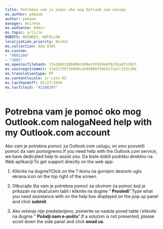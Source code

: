 ```yaml
---
title: Potrebna vam je pomoć oko mog Outlook.com naloga
ms.author: pebaum
author: pebaum
manager: mnirkhe
ms.audience: Admin
ms.topic: article
ROBOTS: NOINDEX, NOFOLLOW
localization_priority: Normal
ms.collection: Adm_O365
ms.custom:
- "9001104"
- "3065"
ms.openlocfilehash: 73a386d338b880c808ec9f620e07b23badf1285f
ms.sourcegitcommit: 23d217597369d0ca585600f9454171e7c133c30e
ms.translationtype: MT
ms.contentlocale: sr-Latn-RS
ms.lasthandoff: 02/27/2020
ms.locfileid: "42288297"
---
```

# <a name="need-help-with-my-outlookcom-account"></a><span data-ttu-id="ead0e-102">Potrebna vam je pomoć oko mog Outlook.com naloga</span><span class="sxs-lookup"><span data-stu-id="ead0e-102">Need help with my Outlook.com account</span></span>

<span data-ttu-id="ead0e-103">Ako vam je potrebna pomoć za Outlook.com uslugu, mi smo posvetili pomoć da vam pomognemo.</span><span class="sxs-lookup"><span data-stu-id="ead0e-103">If you need help with the Outlook.com service, we have dedicated help to assist you.</span></span> <span data-ttu-id="ead0e-104">Da biste dobili podršku direktno na Web aplikaciji:</span><span class="sxs-lookup"><span data-stu-id="ead0e-104">To get support directly on the web app:</span></span> 

1. <span data-ttu-id="ead0e-105">Kliknite na dugme?</span><span class="sxs-lookup"><span data-stu-id="ead0e-105">Click on the ?</span></span> <span data-ttu-id="ead0e-106">ikonu na gornjem desnom uglu ekrana.</span><span class="sxs-lookup"><span data-stu-id="ead0e-106">icon on the top right of the screen.</span></span> 

2. <span data-ttu-id="ead0e-107">Otkucajte šta vam je potrebna pomoć sa okvirom za pomoć koji je prikazan na iskačućem tabli i kliknite na dugme " **Prosledi**".</span><span class="sxs-lookup"><span data-stu-id="ead0e-107">Type what you need assistance with on the help box displayed on the pop up panel and click **submit**.</span></span> 

3. <span data-ttu-id="ead0e-108">Ako rešenje nije predstavljeno, pomerite se nadole pored table i kliknite na dugme " **Pošalji nam e-poštu**".</span><span class="sxs-lookup"><span data-stu-id="ead0e-108">If a solution is not presented, please scroll down the side panel and click **email us**.</span></span>
